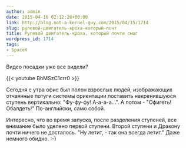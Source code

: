 ```yaml
---
author: admin
date: 2015-04-16 02:12:26+00:00
link: http://blog.not-a-kernel-guy.com/2015/04/15/1714
slug: рулевой-двигатель-кроха-который-почт
title: Рулевой двигатель-кроха, который почти смог
wordpress_id: 1714
tags:
- SpaceX
---
```


Видео посадки уже все видели?

{{< youtube BhMSzC1crr0 >}}

Сегодня с утра офис был полон взрослых людей, изображающих отчаянные потуги системы ориентации поставить накренившуюся ступень вертикально: "Фу-фу-фу! А-а-а-а...". А потом - "Офигеть! Обалдеть!" По-английски, само собой.

Интересно, что во время запуска, после разделения ступеней, все внимание было уделено первой ступени. Второй ступени и Дракону почти ничего не досталось. "Ну летит, - так она всегда летит." Даже немного обидно. :-) 
